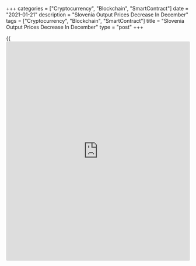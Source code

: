 +++
categories = ["Cryptocurrency", "Blockchain", "SmartContract"]
date = "2021-01-21"
description = "Slovenia Output Prices Decrease In December"
tags = ["Cryptocurrency", "Blockchain", "SmartContract"]
title = "Slovenia Output Prices Decrease In December"
type = "post"
+++

{{<iframe id="large-banner" src="https://www.bounty.group/#slide=5.0" width="100%" height="600" scrolling="no" style="border: 0px solid rgb(216, 221, 230); border-radius: 3px;">}}

Slovenia's output prices fell in December, figures from the Statistical
Office of the Republic of Slovenia showed on Thursday.

Output prices fell 0.2 percent year-on-year in December. Domestic market
output prices grew 1.0 percent, while those for the export market fell
1.4 percent.

Prices for intermediate goods declined 1.5 percent yearly in December.

Meanwhile, prices for energy gained 3.0 percent. Prices for consumer
goods and capital goods rose 0.5 percent and 0.9 percent, respectively.

Among the main sectors, prices for water supply grew 11.3 percent
annually in December. Prices for electricity, and mining and quarrying
gained 3.3 percent and 0.1 percent, respectively.

Meanwhile, prices for manufacturing fell 0.4 percent.

For comments and feedback [contact](https://www.playgroundfx.com/contact/): editorial@rtt[news](https://www.letsplayfx.com/blog/forex-news-website/).com

[Economic News][1]

 **What parts of the world are seeing the best (and worst) economic
performances lately? Click[here][2] to check out our [Econ Scorecard][2]
and find out! See up-to-the-moment [ranking](https://www.playgroundfx.com/blog/crypto-exchange-ranking/)s for the best and worst
performers in [GDP][3], [unemployment rate][4], [inflation][5] and much
more.**

   1. www.rtt[news](https://www.letsplayfx.com/blog/forex-news-website/).com/Content/EconomicNews.aspx
   2. www.rtt[news](https://www.letsplayfx.com/blog/forex-news-website/).com/economic-scorecard/world-rank/industrial-production/highest-performance.aspx
   3. www.rtt[news](https://www.letsplayfx.com/blog/forex-news-website/).com/economic-scorecard/world-rank/GDP/highest-performance.aspx
   4. www.rtt[news](https://www.letsplayfx.com/blog/forex-news-website/).com/economic-scorecard/world-rank/unemployment-rate/lowest-performance.aspx
   5. www.rtt[news](https://www.letsplayfx.com/blog/forex-news-website/).com/economic-scorecard/world-rank/CPI/highest-performance.aspx
